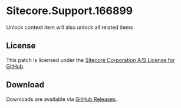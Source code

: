 # Sitecore.Support.166899
Unlock context item will also unlock all related items

## License  
This patch is licensed under the [Sitecore Corporation A/S License for GitHub](https://github.com/sitecoresupport/Sitecore.Support.166899/blob/master/LICENSE).  

## Download  
Downloads are available via [GitHub Releases](https://github.com/sitecoresupport/Sitecore.Support.166899/releases).  
